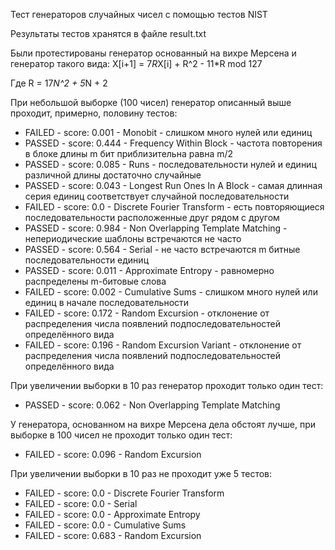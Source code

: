 Тест генераторов случайных чисел с помощью тестов NIST

Результаты тестов хранятся в файле result.txt

Были протестированы генератор основанный на вихре Мерсена и генератор такого вида:
X[i+1] = 7*R*X[i] + R^2 - 11*R mod 127 

Где R = 17*N^2 + 5*N + 2

При небольшой выборке (100 чисел) генератор описанный выше проходит, примерно, половину тестов:

- FAILED - score: 0.001 - Monobit - слишком много нулей или единиц
- PASSED - score: 0.444 - Frequency Within Block - частота повторения в блоке длины m бит приблизительна равна m/2
- PASSED - score: 0.085 - Runs - последовательности нулей и единиц различной длины достаточно случайные 
- PASSED - score: 0.043 - Longest Run Ones In A Block - самая длинная серия единиц соответствует случайной последовательности 
- FAILED - score: 0.0 - Discrete Fourier Transform - есть повторяющиеся последовательности расположенные друг рядом с другом
- PASSED - score: 0.984 - Non Overlapping Template Matching - непериодические шаблоны встречаются не часто
- PASSED - score: 0.564 - Serial - не часто встречаются m битные последовательности единиц
- PASSED - score: 0.011 - Approximate Entropy - равномерно распределены m-битовые слова 
- FAILED - score: 0.002 - Cumulative Sums - слишком много нулей или единиц в начале последовательности
- FAILED - score: 0.172 - Random Excursion - отклонение от распределения числа появлений подпоследовательностей определённого вида
- FAILED - score: 0.196 - Random Excursion Variant - отклонение от распределения числа появлений подпоследовательностей определённого вида 

При увеличении выборки в 10 раз генератор проходит только один тест:

- PASSED - score: 0.062 - Non Overlapping Template Matching


У генератора, основанном на вихре Мерсена дела обстоят лучше, при выборке в 100 чисел не проходит только один тест:

- FAILED - score: 0.096 - Random Excursion

При увеличении выборки в 10 раз не проходит уже 5 тестов:

- FAILED - score: 0.0 - Discrete Fourier Transform 
- FAILED - score: 0.0 - Serial 
- FAILED - score: 0.0 - Approximate Entropy 
- FAILED - score: 0.0 - Cumulative Sums 
- FAILED - score: 0.683 - Random Excursion 
